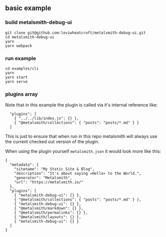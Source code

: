 ## basic example

### build metalsmith-debug-ui

```
git clone git@github.com:leviwheatcroft/metalsmith-debug-ui.git
cd metalsmith-debug-ui
yarn
yarn webpack
```

### run example

```
cd examples/cli
yarn
yarn start
yarn serve
```

### plugins array

Note that in this example the plugin is called via it's internal reference like:

```
  "plugins": [
    { "../../lib/index.js": {} },
    { "@metalsmith/collections": { "posts": "posts/*.md" } }
  ]
```

This is just to ensure that when run in this repo metalsmith will always use the current checked out version of the plugin.

When using the plugin yourself `metalsmith.json` it would look more like this:

```
{
  "metadata": {
    "sitename": "My Static Site & Blog",
    "description": "It's about saying »Hello« to the World.",
    "generator": "Metalsmith",
    "url": "https://metalsmith.io/"
  },
  "plugins": [
    { "metalsmith-debug-ui": {} },
    { "@metalsmith/collections": { "posts": "posts/*.md" } },
    { "metalsmith-debug-ui": {} },
    { "@metalsmith/markdown": {} },
    { "@metalsmith/permalinks": {} },
    { "@metalsmith/layouts": {} },
    { "metalsmith-debug-ui": {} }
  ]
}
```

